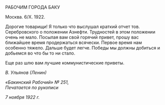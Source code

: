 РАБОЧИМ ГОРОДА БАКУ

Москва. 6/Х. 1922.

Дорогие товарищи! Я только что выслушал краткий отчет тов. Серебровского о по­ложении Азнефти. Трудностей в этом положении очень не мало. Посылая вам свой го­рячий привет, прошу вас ближайшее время продержаться всячески. Первое время нам особенно тяжело. Дальше будет легче. Победы мы должны добиться и добьемся во что бы то ни стало.

Еще раз шлю вам лучшие коммунистические приветы.

_В. Ульянов (Ленин)_

_«Бакинский Рабочий» № 251,                                                              Печатается по рукописи_

_7 ноября 1922 г._